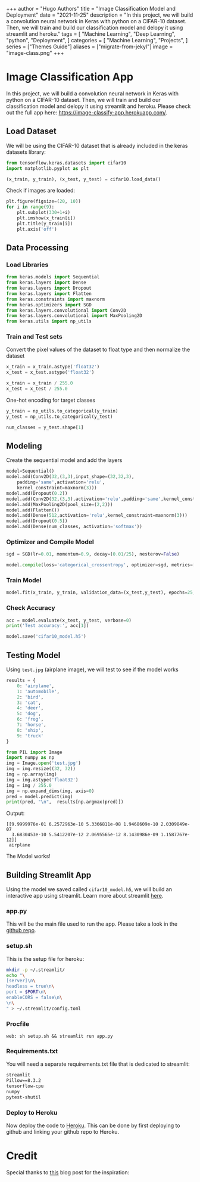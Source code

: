 +++
author = "Hugo Authors"
title = "Image Classification Model and Deployment"
date = "2021-11-25"
description = "In this project, we will build a convolution neural network in Keras with python on a CIFAR-10 dataset. Then, we will train and build our classification model and delopy it using streamlit and heroku."
tags = [
    "Machine Learning",
    "Deep Learning",
    "python",
    "Deployment",
]
categories = [
    "Machine Learning",
    "Projects",
]
series = ["Themes Guide"]
aliases = ["migrate-from-jekyl"]
image = "image-class.png"
+++

# Image Classification App
In this project, we will build a convolution neural network in Keras with python on a CIFAR-10 dataset. Then, we will train and build our classification model and delopy it using streamlit and heroku. Please check out the full app here: https://image-classify-app.herokuapp.com/.

## Load Dataset
We will be using the CIFAR-10 dataset that is already included in the keras datasets library:

```py
from tensorflow.keras.datasets import cifar10
import matplotlib.pyplot as plt

(x_train, y_train), (x_test, y_test) = cifar10.load_data()
```
Check if images are loaded:
```py
plt.figure(figsize=(20, 10))
for i in range(9):
    plt.subplot(330+1+i)
    plt.imshow(x_train[i])
    plt.title(y_train[i])
    plt.axis('off')
```
## Data Processing
### Load Libraries
```py
from keras.models import Sequential
from keras.layers import Dense
from keras.layers import Dropout
from keras.layers import Flatten
from keras.constraints import maxnorm
from keras.optimizers import SGD
from keras.layers.convolutional import Conv2D
from keras.layers.convolutional import MaxPooling2D
from keras.utils import np_utils
```
### Train and Test sets
Convert the pixel values of the dataset to float type and then normalize the dataset
```py
x_train = x_train.astype('float32')
x_test = x_test.astype('float32')

x_train = x_train / 255.0
x_test = x_test / 255.0
```
One-hot encoding for target classes
```py
y_train = np_utils.to_categorical(y_train)
y_test = np_utils.to_categorical(y_test)

num_classes = y_test.shape[1]
```

## Modeling
Create the sequential model and add the layers
```py
model=Sequential()
model.add(Conv2D(32,(3,3),input_shape=(32,32,3),
    padding='same',activation='relu',
    kernel_constraint=maxnorm(3)))
model.add(Dropout(0.2))
model.add(Conv2D(32,(3,3),activation='relu',padding='same',kernel_constraint=maxnorm(3)))
model.add(MaxPooling2D(pool_size=(2,2)))
model.add(Flatten())
model.add(Dense(512,activation='relu',kernel_constraint=maxnorm(3)))
model.add(Dropout(0.5))
model.add(Dense(num_classes, activation='softmax'))
```
### Optimizer and Compile Model
```py
sgd = SGD(lr=0.01, momentum=0.9, decay=(0.01/25), nesterov=False)

model.compile(loss='categorical_crossentropy', optimizer=sgd, metrics=['accuracy'])
```
### Train Model
```py
model.fit(x_train, y_train, validation_data=(x_test,y_test), epochs=25, batch_size=32)
```
### Check Accuracy
```py
acc = model.evaluate(x_test, y_test, verbose=0)
print('Test accuracy:', acc[1])
```
```py
model.save('cifar10_model.h5')
```
## Testing Model
Using `test.jpg` (airplane image), we will test to see if the model works
```py
results = {
    0: 'airplane',
    1: 'automobile',
    2: 'bird',
    3: 'cat',
    4: 'deer',
    5: 'dog',
    6: 'frog',
    7: 'horse',
    8: 'ship',
    9: 'truck'
}

from PIL import Image
import numpy as np
img = Image.open('test.jpg')
img = img.resize((32, 32))
img = np.array(img)
img = img.astype('float32')
img = img / 255.0
img = np.expand_dims(img, axis=0)
pred = model.predict(img)
print(pred, "\n",  results[np.argmax(pred)])
```
Output:
```
[[9.9999976e-01 6.2572963e-10 5.3366811e-08 1.9468609e-10 2.0309849e-07
  3.6830453e-10 5.5412207e-12 2.0695565e-12 8.1430986e-09 1.1587767e-12]] 
 airplane
```
The Model works!

## Building Streamlit App
Using the model we saved called `cifar10_model.h5`, we will build an interactive app using streamlit. Learn more about streamlit [here](https://docs.streamlit.io/).

### app.py
This will be the main file used to run the app. Please take a look in the [github repo](https://github.com/Harmeetrai/image-classification/blob/main/app.py).

### setup.sh
This is the setup file for heroku:
```sh
mkdir -p ~/.streamlit/
echo "\
[server]\n\
headless = true\n\
port = $PORT\n\
enableCORS = false\n\
\n\
" > ~/.streamlit/config.toml
```
### Procfile
```
web: sh setup.sh && streamlit run app.py
```
### Requirements.txt
You will need a separate requirements.txt file that is dedicated to streamlit:
```txt
streamlit
Pillow==8.3.2
tensorflow-cpu
numpy
pytest-shutil
```
### Deploy to Heroku
Now deploy the code to [Heroku](https://heroku.com/). This can be done by first deploying to github and linking your github repo to Heroku. 
# Credit
Special thanks to [this](https://data-flair.training/blogs/image-classification-deep-learning-project-python-keras/) blog post for the inspiration: 